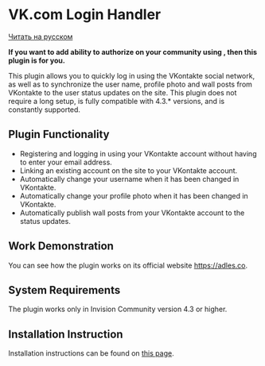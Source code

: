 # VK.com Login Handler

[Читать на русском](https://github.com/ilyahoilik/invision.vk.login/blob/master/README.md)

**If you want to add ability to authorize on your community using , then this plugin is for you.**

This plugin allows you to quickly log in using the VKontakte social network, as well as to synchronize the user name, profile photo and wall posts from VKontakte to the user status updates on the site. This plugin does not require a long setup, is fully compatible with 4.3.* versions, and is constantly supported.

## Plugin Functionality

* Registering and logging in using your VKontakte account without having to enter your email address.
* Linking an existing account on the site to your VKontakte account.
* Automatically change your username when it has been changed in VKontakte.
* Automatically change your profile photo when it has been changed in VKontakte.
* Automatically publish wall posts from your VKontakte account to the status updates.

## Work Demonstration

You can see how the plugin works on its official website https://adles.co.

## System Requirements

The plugin works only in Invision Community version 4.3 or higher.

## Installation Instruction

Installation instructions can be found on [this page](https://link.adles.co/docs/vk_com/setup).